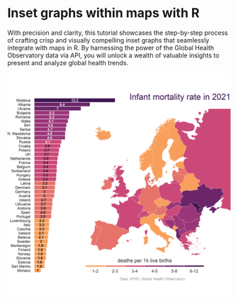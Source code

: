 # Inset graphs within maps with R

With precision and clarity, this tutorial showcases the step-by-step process of crafting crisp and visually compelling inset graphs that seamlessly integrate with maps in R. By harnessing the power of the Global Health Observatory data via API, you will unlock a wealth of valuable insights to present and analyze global health trends.

![alt text](https://github.com/milos-agathon/inset-graphs-within-maps/blob/main/infant-mortality-rate-2021.png?raw=true)
